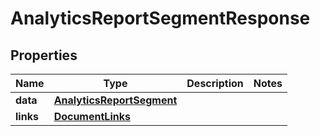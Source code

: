 

# AnalyticsReportSegmentResponse


## Properties

| Name | Type | Description | Notes |
|------------ | ------------- | ------------- | -------------|
|**data** | [**AnalyticsReportSegment**](AnalyticsReportSegment.md) |  |  |
|**links** | [**DocumentLinks**](DocumentLinks.md) |  |  |



